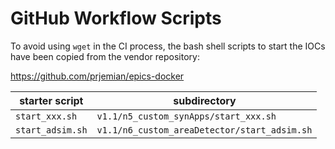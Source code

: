 # GitHub Workflow Scripts

To avoid using `wget` in the CI process, the bash shell scripts to start the
IOCs have been copied from the vendor repository:

https://github.com/prjemian/epics-docker

starter script | subdirectory
--- | ---
`start_xxx.sh` | `v1.1/n5_custom_synApps/start_xxx.sh`
`start_adsim.sh` | `v1.1/n6_custom_areaDetector/start_adsim.sh`
